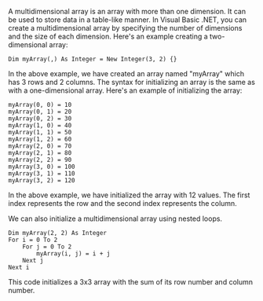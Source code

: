 A multidimensional array is an array with more than one dimension. It can be used to store data in a table-like manner. In Visual Basic .NET, you can create a multidimensional array by specifying the number of dimensions and the size of each dimension. Here's an example creating a two-dimensional array:

```
Dim myArray(,) As Integer = New Integer(3, 2) {}
```

In the above example, we have created an array named "myArray" which has 3 rows and 2 columns. The syntax for initializing an array is the same as with a one-dimensional array. Here's an example of initializing the array:

```
myArray(0, 0) = 10
myArray(0, 1) = 20
myArray(0, 2) = 30
myArray(1, 0) = 40
myArray(1, 1) = 50
myArray(1, 2) = 60
myArray(2, 0) = 70
myArray(2, 1) = 80
myArray(2, 2) = 90
myArray(3, 0) = 100
myArray(3, 1) = 110
myArray(3, 2) = 120
```

In the above example, we have initialized the array with 12 values. The first index represents the row and the second index represents the column.

We can also initialize a multidimensional array using nested loops.

```
Dim myArray(2, 2) As Integer
For i = 0 To 2
    For j = 0 To 2
        myArray(i, j) = i + j
    Next j
Next i
```

This code initializes a 3x3 array with the sum of its row number and column number.